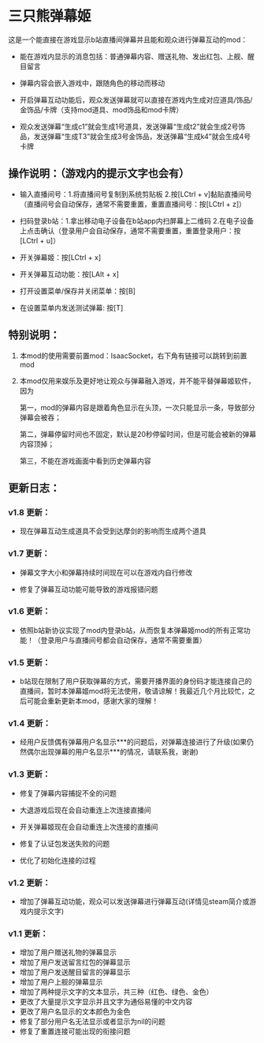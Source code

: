 # 三只熊弹幕姬

这是一个能直接在游戏显示b站直播间弹幕并且能和观众进行弹幕互动的mod：

- 能在游戏内显示的消息包括：普通弹幕内容、赠送礼物、发出红包、上舰、醒目留言

- 弹幕内容会嵌入游戏中，跟随角色的移动而移动

- 开启弹幕互动功能后，观众发送弹幕就可以直接在游戏内生成对应道具/饰品/金饰品/卡牌（支持mod道具、mod饰品和mod卡牌）

- 观众发送弹幕“生成c1”就会生成1号道具，发送弹幕“生成t2”就会生成2号饰品，发送弹幕“生成T3”就会生成3号金饰品，发送弹幕“生成k4”就会生成4号卡牌

## 操作说明：（游戏内的提示文字也会有）

- 输入直播间号：1.将直播间号复制到系统剪贴板 2.按[LCtrl + v]黏贴直播间号（直播间号会自动保存，通常不需要重置，重置直播间号：按[LCtrl + z]）

- 扫码登录b站：1.拿出移动电子设备在b站app内扫屏幕上二维码 2.在电子设备上点击确认（登录用户会自动保存，通常不需要重置，重置登录用户：按[LCtrl + u]）

- 开关弹幕姬：按[LCtrl + x]

- 开关弹幕互动功能：按[LAlt + x]

- 打开设置菜单/保存并关闭菜单：按[B]

- 在设置菜单内发送测试弹幕: 按[T]

## 特别说明：

1. 本mod的使用需要前置mod：IsaacSocket，右下角有链接可以跳转到前置mod

2. 本mod仅用来娱乐及更好地让观众与弹幕融入游戏，并不能平替弹幕姬软件，因为

    第一，mod的弹幕内容是跟着角色显示在头顶，一次只能显示一条，导致部分弹幕会被吞；

    第二，弹幕停留时间也不固定，默认是20秒停留时间，但是可能会被新的弹幕内容顶掉；

    第三，不能在游戏画面中看到历史弹幕内容


## 更新日志：

### v1.8 更新：

- 现在弹幕互动生成道具不会受到达摩剑的影响而生成两个道具

### v1.7 更新：

- 弹幕文字大小和弹幕持续时间现在可以在游戏内自行修改

- 修复了弹幕互动功能可能导致的游戏报错问题

### v1.6 更新：

- 依照b站新协议实现了mod内登录b站，从而恢复本弹幕姬mod的所有正常功能！（登录用户与直播间号都会自动保存，通常不需要重置）

### v1.5 更新：

- b站现在限制了用户获取弹幕的方式，需要开播界面的身份码才能连接自己的直播间，暂时本弹幕姬mod将无法使用，敬请谅解！我最近几个月比较忙，之后可能会重新更新本mod，感谢大家的理解！

### v1.4 更新：

- 经用户反馈偶有弹幕用户名显示\*\*\*的问题后，对弹幕连接进行了升级(如果仍然偶尔出现弹幕的用户名显示\*\*\*的情况，请联系我，谢谢)

### v1.3 更新：

- 修复了弹幕内容捕捉不全的问题

- 大退游戏后现在会自动重连上次连接直播间

- 开关弹幕姬现在会自动重连上次连接的直播间

- 修复了认证包发送失败的问题

- 优化了初始化连接的过程

### v1.2 更新：

- 增加了弹幕互动功能，观众可以发送弹幕进行弹幕互动(详情见steam简介或游戏内提示文字)

### v1.1 更新：

- 增加了用户赠送礼物的弹幕显示
- 增加了用户发送留言红包的弹幕显示
- 增加了用户发送醒目留言的弹幕显示
- 增加了用户上舰的弹幕显示
- 增加了两种提示文字的文本显示，共三种（红色、绿色、金色）
- 更改了大量提示文字显示并且文字为通俗易懂的中文内容
- 更改了用户名显示的文本颜色为金色
- 修复了部分用户名无法显示或者显示为nil的问题
- 修复了重置连接可能出现的衔接问题